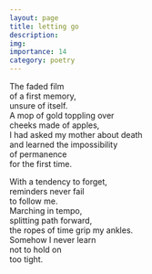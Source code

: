 ```yaml
---
layout: page
title: letting go
description: 
img:
importance: 14
category: poetry
---
```


The faded film <br/>
of a first memory, <br/>
unsure of itself. <br/>
A mop of gold toppling over <br/>
cheeks made of apples, <br/>
I had asked my mother about death <br/>
and learned the impossibility <br/>
of permanence <br/>
for the first time. 

With a tendency to forget, <br/>
reminders never fail <br/>
to follow me. <br/>
Marching in tempo, <br/>
splitting path forward, <br/>
the ropes of time grip my ankles. <br/>
Somehow I never learn <br/>
not to hold on <br/>
too tight.




